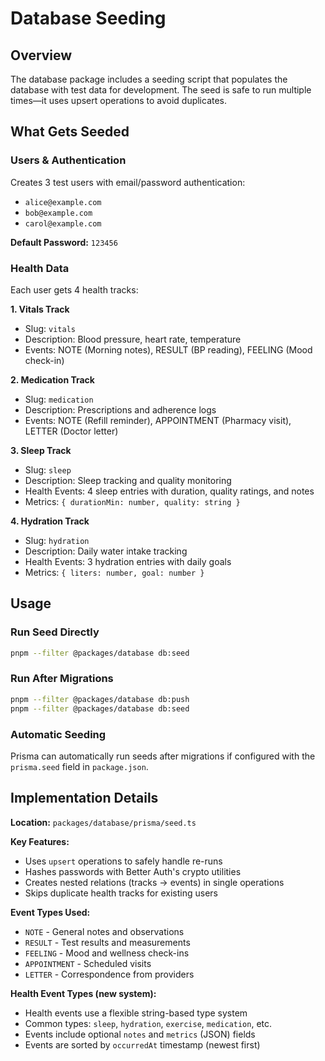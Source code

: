 # Database Seeding

## Overview

The database package includes a seeding script that populates the database with test data for development. The seed is safe to run multiple times—it uses upsert operations to avoid duplicates.

## What Gets Seeded

### Users & Authentication

Creates 3 test users with email/password authentication:

- `alice@example.com`
- `bob@example.com`
- `carol@example.com`

**Default Password:** `123456`

### Health Data

Each user gets 4 health tracks:

**1. Vitals Track**

- Slug: `vitals`
- Description: Blood pressure, heart rate, temperature
- Events: NOTE (Morning notes), RESULT (BP reading), FEELING (Mood check-in)

**2. Medication Track**

- Slug: `medication`
- Description: Prescriptions and adherence logs
- Events: NOTE (Refill reminder), APPOINTMENT (Pharmacy visit), LETTER (Doctor letter)

**3. Sleep Track**

- Slug: `sleep`
- Description: Sleep tracking and quality monitoring
- Health Events: 4 sleep entries with duration, quality ratings, and notes
- Metrics: `{ durationMin: number, quality: string }`

**4. Hydration Track**

- Slug: `hydration`
- Description: Daily water intake tracking
- Health Events: 3 hydration entries with daily goals
- Metrics: `{ liters: number, goal: number }`

## Usage

### Run Seed Directly

```bash
pnpm --filter @packages/database db:seed
```

### Run After Migrations

```bash
pnpm --filter @packages/database db:push
pnpm --filter @packages/database db:seed
```

### Automatic Seeding

Prisma can automatically run seeds after migrations if configured with the `prisma.seed` field in `package.json`.

## Implementation Details

**Location:** `packages/database/prisma/seed.ts`

**Key Features:**

- Uses `upsert` operations to safely handle re-runs
- Hashes passwords with Better Auth's crypto utilities
- Creates nested relations (tracks → events) in single operations
- Skips duplicate health tracks for existing users

**Event Types Used:**

- `NOTE` - General notes and observations
- `RESULT` - Test results and measurements
- `FEELING` - Mood and wellness check-ins
- `APPOINTMENT` - Scheduled visits
- `LETTER` - Correspondence from providers

**Health Event Types (new system):**

- Health events use a flexible string-based type system
- Common types: `sleep`, `hydration`, `exercise`, `medication`, etc.
- Events include optional `notes` and `metrics` (JSON) fields
- Events are sorted by `occurredAt` timestamp (newest first)
